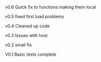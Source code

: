 v0.6
Quick fix to functions making them local

v0.5
fixed first load problems

v0.4
Cleaned up code

v0.3
Issues with host

v0.2
small fix

V0.1
Basic tests complete